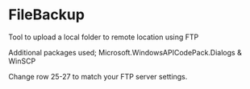 # FileBackup
Tool to upload a local folder to remote location using FTP

Additional packages used;
Microsoft.WindowsAPICodePack.Dialogs & WinSCP


Change row 25-27 to match your FTP server settings.
